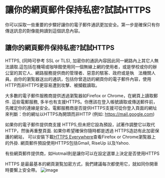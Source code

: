 [Title]: # (讓你的網頁郵件保持使用私密 -HTTPS連線)
[Order]: # (6)

# 讓你的網頁郵件保持私密?試試HTTPS

你可以採取一些重要的步驟好讓你的電子郵件通訊更加安全。第一步是確保只有你傳送訊息的對像能夠讀到這個訊息內容。

## 讓你的網頁郵件保持私密?試試HTTPS

HTTPS, (同時可參考 SSL or TLS), 加密你的通訊內容因此同一網路內上其它人無法讀取.這包括在機場或咖啡館使用同一個無線上網的使用者，或是學校或你的辦公室的其它人、網路服務提供商的管理者、惡意的駭客、政府或是執　法機關人員。由你的瀏覧器送出的通訊，包括你曾造訪的網頁你的電子郵件內容，使用HTTP而非HTTPS更容易遭到攻擊、被攔截讀取。

大多數的電子郵件服務商提供透過瀏覧器如Firefox or Chrome，在網頁上讀取郵件. 這些電郵服務, 多半也有支援HTTPS。你應該在登入帳號讀取或傳送郵件前，先確定你的連線是安全。電郵服務商是否提供HTTPS支援可從你登入頁面的網址來判斷：你的網址以HTTPS為開頭而非HTTP (例如: https://mail.google.com)

如果你的電子郵件提供商支援 HTTPS,但未把它設為預設，試著作調整它以取代HTTP，然後再重整頁面. 如果你希望確保你隨時都是透過 HTTPS造訪有此加密保護的網站， 可以安裝下載[HTTPS Everywhere](https://www.eff.org/https-everywhere)查看Firefox or Chrome瀏覧器上的外掛. 網頁郵件預設使用HTTPS包括Gmail, RiseUp 以及Yahoo.

有些網頁郵件提供商，如Hotmail則是讓你可以在設定選單上決定是否使用HTTPS

HTTPS 是最最基本的網頁瀏覧加密方式，我們建議每次都使用它，就如同你開車時要繫上安全帶。
![image](email1.png)
